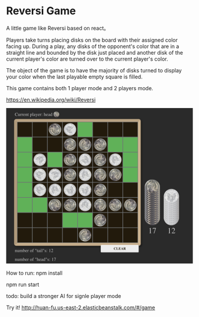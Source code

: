 # Reversi Game
A little game like Reversi based on react。
 
Players take turns placing disks on the board with their assigned color facing up. During a play, any disks of the opponent's color that are in a straight line and bounded by the disk just placed and another disk of the current player's color are turned over to the current player's color.

The object of the game is to have the majority of disks turned to display your color when the last playable empty square is filled.

This game contains both 1 player mode and 2 players mode.

 https://en.wikipedia.org/wiki/Reversi

 ![预览](https://github.com/fuhuan1991/Reversi-Game/blob/master/p12.png)
 
 How to run:
 npm install
 
 npm run start
 
 todo:
 build a stronger AI for signle player mode
 
 Try it!
 http://huan-fu.us-east-2.elasticbeanstalk.com/#/game
